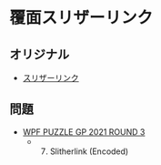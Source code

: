 # 覆面スリザーリンク

## オリジナル
- [スリザーリンク](slitherlink.md)

## 問題
- [WPF PUZZLE GP 2021 ROUND 3](../questions/wpfpgp2021-3.md)
	- 7. Slitherlink (Encoded)
